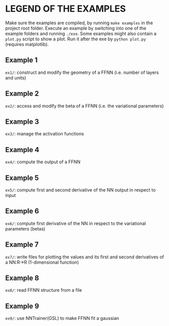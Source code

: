 # LEGEND OF THE EXAMPLES

Make sure the examples are compiled, by running `make examples` in the project root folder.
Execute an example by switching into one of the example folders and running `./exe`.
Some examples might also contain a `plot.py` script to show a plot.
Run it after the exe by `python plot.py` (requires matplotlib).


## Example 1

`ex1/`: construct and modify the geometry of a FFNN (i.e. number of layers and units)



## Example 2

`ex2/`: access and modify the beta of a FFNN (i.e. the variational parameters)



## Example 3

`ex3/`: manage the activation functions



## Example 4

`ex4/`: compute the output of a FFNN



## Example 5

`ex5/`: compute first and second derivative of the NN output in respect to input



## Example 6

`ex6/`: compute first derivative of the NN in respect to the variational parameters (betas)



## Example 7

`ex7/`: write files for plotting the values and its first and second derivatives of a NN:R->R (1-dimensional function)



## Example 8

`ex8/`: read FFNN structure from a file



## Example 9

`ex9/`: use NNTrainer(GSL) to make FFNN fit a gaussian
